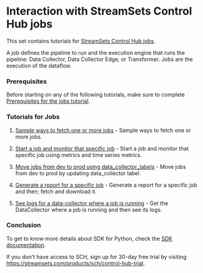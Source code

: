 Interaction with StreamSets Control Hub jobs
============================================

This set contains tutorials for [StreamSets Control Hub jobs](https://streamsets.com/documentation/controlhub/latest/help/controlhub/UserGuide/Jobs/Jobs_title.html).

A job defines the pipeline to run and the execution engine that runs the pipeline: Data Collector, Data Collector Edge, or Transformer. Jobs are the execution of the dataflow.

### Prerequisites
Before starting on any of the following tutorials, make sure to complete [Prerequisites for the jobs tutorial](preparation-for-tutorial/README.md).

### Tutorials for Jobs

1. [Sample ways to fetch one or more jobs](ways-to-fetch-jobs/README.md) - Sample ways to fetch one or more jobs.

1. [Start a job and monitor that specific job](start-monitor-a-specific-job/README.md) - Start a job and monitor that specific job using metrics and time series metrics.

1. [Move jobs from dev to prod using data_collector_labels](update-data-collector-labels/README.md) - Move jobs from dev to prod by updating data_collector label.


1. [Generate a report for a specific job](generate-a-report/README.md) - Generate a report for a specific job and then; fetch and download it.

1. [See logs for a data-collector where a job is running](data-collector-logs/README.md) - Get the DataCollector where a job is running and then see its logs.



### Conclusion

To get to know more details about SDK for Python, check the [SDK documentation](https://docs.streamsets.com/sdk/latest/index.html).

If you don't have access to SCH, sign up for 30-day free trial by visiting https://streamsets.com/products/sch/control-hub-trial.